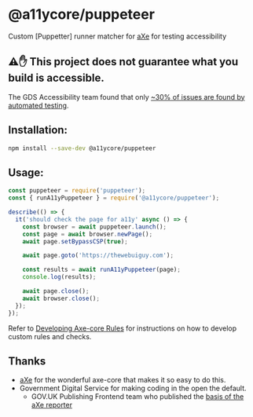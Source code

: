 # @a11ycore/puppeteer

<!-- [![npm version](https://img.shields.io/npm/v/jest-axe.svg)](http://npm.im/jest-axe)
![node](https://img.shields.io/node/v/jest-axe)
[![Build Status](https://travis-ci.org/nickcolley/jest-axe.svg?branch=main)](https://travis-ci.org/nickcolley/jest-axe)
[![JavaScript Style Guide](https://img.shields.io/badge/code_style-standard-brightgreen.svg)](https://standardjs.com) -->

Custom [Puppetter] runner matcher for [aXe](https://github.com/dequelabs/axe-core) for testing accessibility

## ⚠️✋ This project does not guarantee what you build is accessible.
The GDS Accessibility team found that only [~30% of issues are found by automated testing](https://accessibility.blog.gov.uk/2017/02/24/what-we-found-when-we-tested-tools-on-the-worlds-least-accessible-webpage).

## Installation:
```bash
npm install --save-dev @a11ycore/puppeteer
```

## Usage:

```javascript
const puppeteer = require('puppeteer');
const { runA11yPuppeteer } = require('@a11ycore/puppeteer');

describe(() => {
  it('should check the page for a11y' async () => {
    const browser = await puppeteer.launch();
    const page = await browser.newPage();
    await page.setBypassCSP(true);

    await page.goto('https://thewebuiguy.com');

    const results = await runA11yPuppeteer(page);
    console.log(results);

    await page.close();
    await browser.close();
  });
}); 
```

Refer to [Developing Axe-core Rules](https://github.com/dequelabs/axe-core/blob/master/doc/rule-development.md) for instructions on how to develop custom rules and checks.

## Thanks
- [aXe](https://www.deque.com/axe/) for the wonderful axe-core that makes it so easy to do this.
- Government Digital Service for making coding in the open the default.
  - GOV.UK Publishing Frontend team who published the [basis of the aXe reporter](https://github.com/alphagov/govuk_publishing_components/blob/581c22c9d35d85d5d985571d007f6397a4399f4c/spec/javascripts/govuk_publishing_components/AccessibilityTestSpec.js)